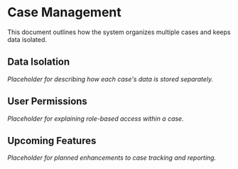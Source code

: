 # Case Management

This document outlines how the system organizes multiple cases and keeps data isolated.

## Data Isolation

*Placeholder for describing how each case's data is stored separately.*

## User Permissions

*Placeholder for explaining role-based access within a case.*

## Upcoming Features

*Placeholder for planned enhancements to case tracking and reporting.*
